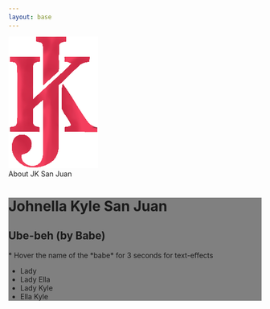 ```yaml
---
layout: base
---
```

<script>
  document.querySelector('.bg-animation').classList.remove('start-home');
  document.querySelector('.bg-animation').classList.add('start-readme');
</script>

<div class="[font-size:2.1rem] bg-yellow-600 py-5 flex h-[97px] page-header relative [z-index:1]">
  <img src="/assets/images/jk/jk-m.png"
       class="h-[170px] [position:relative] -top-[16px] hover:bg-white/20"
       alt="JK">
  <div class="ml-4 mt-[15px]">About <span class="bg-white/20 p-2 hover:bg-white/50"
    >JK San Juan</span></div>
</div>

<main>
  <div class="bg-sky-400 w-full mr-[-5px] lg:[display:inline-block] tablet-desktop">
    <div class="[position:sticky] [top:0] w-[810px] [overflow:hidden]">
      <div class="w-[1243px] h-[874px] hover:!bg-gray-900"
            style="background: url('/assets/images/jk/jk-i.png') black no-repeat; 
                    background-size: contain;
                    background-position: -196px -32%;">
      </div>
    </div>
    <div id="top-content">
      <div id="bg">
        <div class="flex [flex-wrap:wrap] w-[600px] h-[422px]" style="background:
                  url('/assets/images/jk/jk-login.png') gray no-repeat; background-size: 600px">
          <div class="w-[86px] h-[86px] hover:!bg-gray-800" style="background:
                        url('/assets/images/jk/jk-icon-384.png') black no-repeat; background-size: 100%">
          </div>
          <div class="bg-[rgba(248,56,200,0.18)] h-[86px] pr-[117px]">
            <h1 class="ml-2 bg-sky-400 hover:bg-[mediumvioletred]/40 h-[20px]">Johnella Kyle San Juan</h1>
          </div>
          <div class="[flex-basis:100%] [height:0] [font-family:Play]">
            <h2 class="text-white bg-purple-700/20 p-2 hover:text-black animate-text duration-1 my-0"
              >Ube-beh (by Babe)</h2>
            <p class="bg-purple-400/80 p-4 my-0 group/ella"
              >* <span class="bg-white/20 group-hover/ella:bg-white/40 rounded-3xl p-1">Hover</span> the name of <span class="group-hover/ella:text-white">the</span>
                <span class="group-hover/ella:text-red-600"
                >*babe*</span> for 3 seconds for text-effects</p>
            <ul class="my-0">
              <li><span class="px-4 py-5"
                  >Lady</span>
              </li>
              <li>
                <span class="bg-purple-600/20 hover:bg-purple-400 hover:text-white animate-text
                              rounded-3xl px-4 py-5"
                  >Lady Ella</span>
              </li>
              <li>
                <span class="bg-purple-600/20 hover:bg-purple-400 hover:text-white animate-text
                              rounded-3xl px-4 py-5"
                  >Lady Kyle</span>
              </li>
              <li><span class="px-4 py-5 hover:text-rose-600 hover:font-bold hover:animate-pulse anim-hover-bb"
                  >Ella Kyle</span>
              </li>
            </ul>
          </div>
        </div>
        <div class="w-[600px] h-[422px] hover:!bg-gray-900"
              style="background: url('/assets/images/jk/jk-cd-large.png') black no-repeat; background-size: cover">
        </div>
        <div class="w-[600px] h-[600px] hover:!bg-gray-200" style="background:
                      url('/assets/images/jk/jk-c.png') white no-repeat; background-size: 100%">
        </div>
      </div>
    </div>
  </div>
</main>